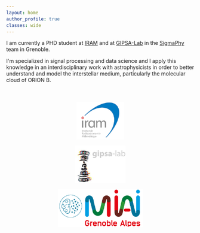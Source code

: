 ```yaml
---
layout: home
author_profile: true
classes: wide
---
```


I am currently a PHD student at [IRAM](https://iram-institute.org/) and at [GIPSA-Lab](https://www.gipsa-lab.grenoble-inp.fr/) in the [SigmaPhy](https://www.gipsa-lab.grenoble-inp.fr/equipe/sigmaphy) team in Grenoble.

I'm specialized in signal processing and data science and I apply this knowledge in an interdisciplinary work with astrophysicists in order to better understand and model the interstellar medium, particularly the molecular cloud of ORION B.


<div align="middle" style="margin-top: 50px">
  <a href="https://iram-institute.org/"><img class='logo' alt="iram_logo" src="assets/images/iram_logo.jpg" align="bottom" style="height:100px"></a>

  <a href="https://www.gipsa-lab.grenoble-inp.fr/"><img class='logo' alt="gipsa_logo" src="assets/images/gipsa_logo.jpg" align="bottom" style="height:100px"></a>

  <a href="https://miai.univ-grenoble-alpes.fr/miai-institute/"> <img class='logo' alt="miai_logo" src="assets/images/miai_logo.png" align="bottom" style="height:100px"></a>
</div>
